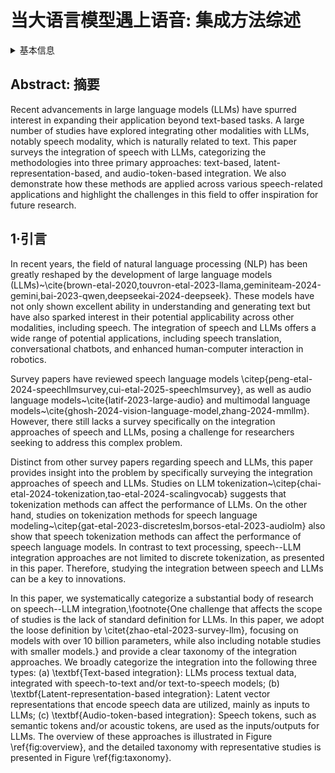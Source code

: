 # 当大语言模型遇上语音: 集成方法综述

<details>
<summary>基本信息</summary>

- 标题: "When Large Language Models Meet Speech: A Survey on Integration Approaches"
- 作者:
  - 01 Zhengdong Yang,
  - 02 Shuichiro Shimizu,
  - 03 Yahan Yu,
  - 04 Chenhui Chu
- 链接:
  - [ArXiv](https://arxiv.org/abs/2502.19548)
  - [Publication]()
  - [Github]()
  - [Demo]()
- 文件:
  - [ArXiv](PDF/S20250226__When_LLMs_Meet_Speech_A_Survey_on_Integration_Approaches[2502.19548v1].pdf)
  - [Publication] #TODO

</details>

## Abstract: 摘要

Recent advancements in large language models (LLMs) have spurred interest in expanding their application beyond text-based tasks. A large number of studies have explored integrating other modalities with LLMs, notably speech modality, which is naturally related to text.
This paper surveys the integration of speech with LLMs, categorizing the methodologies into three primary approaches: text-based, latent-representation-based, and audio-token-based integration.
We also demonstrate how these methods are applied across various speech-related applications and highlight the challenges in this field to offer inspiration for future research.

## 1·引言

In recent years, the field of natural language processing (NLP) has been greatly reshaped by the development of large language models (LLMs)~\cite{brown-etal-2020,touvron-etal-2023-llama,geminiteam-2024-gemini,bai-2023-qwen,deepseekai-2024-deepseek}.
These models have not only shown excellent ability in understanding and generating text but have also sparked interest in their potential applicability across other modalities, including speech.
The integration of speech and LLMs offers a wide range of potential applications, including speech translation, conversational chatbots, and enhanced human-computer interaction in robotics.

Survey papers have reviewed speech language models \citep{peng-etal-2024-speechllmsurvey,cui-etal-2025-speechlmsurvey}, as well as audio language models~\cite{latif-2023-large-audio} and multimodal language models~\cite{ghosh-2024-vision-language-model,zhang-2024-mmllm}.
However, there still lacks a survey specifically on the integration approaches of speech and LLMs, posing a challenge for researchers seeking to address this complex problem.

Distinct from other survey papers regarding speech and LLMs, this paper provides insight into the problem by specifically surveying the integration approaches of speech and LLMs.
Studies on LLM tokenization~\citep{chai-etal-2024-tokenization,tao-etal-2024-scalingvocab} suggests that tokenization methods can affect the performance of LLMs.
On the other hand, studies on tokenization methods for speech language modeling~\citep{gat-etal-2023-discreteslm,borsos-etal-2023-audiolm} also show that speech tokenization methods can affect the performance of speech language models.
In contrast to text processing, speech--LLM integration approaches are not limited to discrete tokenization, as presented in this paper.
Therefore, studying the integration between speech and LLMs can be a key to innovations.

In this paper, we systematically categorize a substantial body of research on speech--LLM integration,\footnote{One challenge that affects the scope of studies is the lack of standard definition for LLMs. In this paper, we adopt the loose definition by \citet{zhao-etal-2023-survey-llm}, focusing on models with over 10 billion parameters, while also including notable studies with smaller models.}
and provide a clear taxonomy of the integration approaches.
We broadly categorize the integration into the following three types:
(a) \textbf{Text-based integration}: LLMs process textual data, integrated with speech-to-text and/or text-to-speech models;
(b) \textbf{Latent-representation-based integration}: Latent vector representations that encode speech data are utilized, mainly as inputs to LLMs;
(c) \textbf{Audio-token-based integration}: Speech tokens, such as semantic tokens and/or acoustic tokens, are used as the inputs/outputs for LLMs.
The overview of these approaches is illustrated in Figure \ref{fig:overview}, and the detailed taxonomy with representative studies is presented in Figure \ref{fig:taxonomy}.
